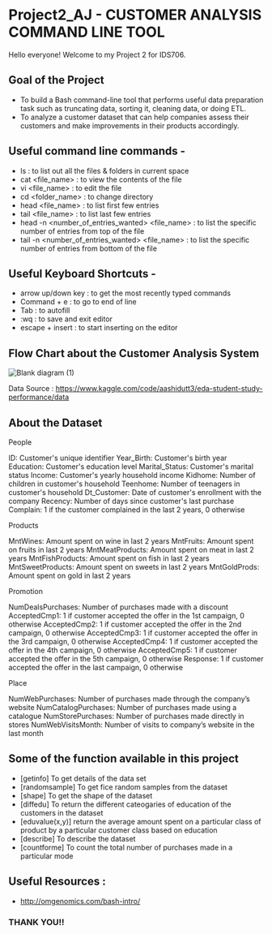# Project2_AJ - CUSTOMER ANALYSIS COMMAND LINE TOOL


Hello everyone! Welcome to my Project 2 for IDS706.

## Goal of the Project

- To build a Bash command-line tool that performs useful data preparation task such as truncating data, sorting it, cleaning data, or doing ETL. 
- To analyze a customer dataset that can help companies assess their customers and make improvements in their products accordingly.



## Useful command line commands - 
- ls : to list out all the files & folders in current space
- cat <file_name> : to view the contents of the file
- vi <file_name> : to edit the file
- cd <folder_name> : to change directory
- head <file_name> : to list first few entries
- tail <file_name> : to list last few entries
- head -n <number_of_entries_wanted> <file_name> : to list the specific number of entries from top of the file
- tail -n <number_of_entries_wanted> <file_name> : to list the specific number of entries from bottom of the file



## Useful Keyboard Shortcuts -
- arrow up/down key : to get the most recently typed commands
- Command + e : to go to end of line
- Tab : to autofill
- :wq : to save and exit editor
- escape + insert : to start inserting on the editor


## Flow Chart about the Customer Analysis System
![Blank diagram (1)](https://user-images.githubusercontent.com/67281453/194791946-f275e81e-4e68-4774-a683-1157fba94a42.png)


Data Source : https://www.kaggle.com/code/aashidutt3/eda-student-study-performance/data 

## About the Dataset

People

ID: Customer's unique identifier
Year_Birth: Customer's birth year
Education: Customer's education level
Marital_Status: Customer's marital status
Income: Customer's yearly household income
Kidhome: Number of children in customer's household
Teenhome: Number of teenagers in customer's household
Dt_Customer: Date of customer's enrollment with the company
Recency: Number of days since customer's last purchase
Complain: 1 if the customer complained in the last 2 years, 0 otherwise

Products

MntWines: Amount spent on wine in last 2 years
MntFruits: Amount spent on fruits in last 2 years
MntMeatProducts: Amount spent on meat in last 2 years
MntFishProducts: Amount spent on fish in last 2 years
MntSweetProducts: Amount spent on sweets in last 2 years
MntGoldProds: Amount spent on gold in last 2 years

Promotion

NumDealsPurchases: Number of purchases made with a discount
AcceptedCmp1: 1 if customer accepted the offer in the 1st campaign, 0 otherwise
AcceptedCmp2: 1 if customer accepted the offer in the 2nd campaign, 0 otherwise
AcceptedCmp3: 1 if customer accepted the offer in the 3rd campaign, 0 otherwise
AcceptedCmp4: 1 if customer accepted the offer in the 4th campaign, 0 otherwise
AcceptedCmp5: 1 if customer accepted the offer in the 5th campaign, 0 otherwise
Response: 1 if customer accepted the offer in the last campaign, 0 otherwise

Place

NumWebPurchases: Number of purchases made through the company’s website
NumCatalogPurchases: Number of purchases made using a catalogue
NumStorePurchases: Number of purchases made directly in stores
NumWebVisitsMonth: Number of visits to company’s website in the last month


## Some of the function available in this project 
- [getinfo] To get details of the data set 
- [randomsample] To get fice random samples from the dataset
- [shape] To get the shape of the dataset
- [diffedu] To return the different cateogaries of education of the customers in the dataset
- [eduvalue(x,y)]  return the average amount spent on a particular class of product by a particular customer class based on education
- [describe] To describe the dataset
- [countforme] To count the total number of purchases made in a particular mode
 
## Useful Resources :
- http://omgenomics.com/bash-intro/


### THANK YOU!!

